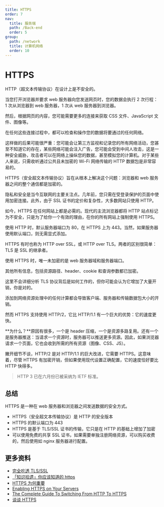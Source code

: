 ```yaml
---
title: HTTPS
order: 7
nav:
  title: 服务端
  path: /Back-end
  order: 5
group:
  path: /network
  title: 计算机网络
  order: 10
---
```


# HTTPS

HTTP（超文本传输协议）在设计上是不安全的。

当您打开浏览器并要求 web 服务器向您发送网页时，您的数据会执行 2 次行程：1 次从浏览器到 web 服务器，1 次从 web 服务器到浏览器。

然后，根据网页的内容，您可能需要更多的连接来获取 CSS 文件、JavaScript 文件、图像等。

在任何这些连接过程中，都可以检查和操作您的数据将要通过的任何网络。

这样做的后果可能很严重：您可能会让第三方监视和记录您的所有网络活动，您甚至不知道它的存在，某些网络可能会注入广告，您可能会受到中间人攻击，这是一种安全威胁，攻击者可以在网络上操纵您的数据，甚至模拟您的计算机。对于某些人来说，只需收听通过公共且未加密的 Wi-Fi 网络传输的 HTTP 数据包是非常容易的。

HTTPS（安全超文本传输协议）旨在从根本上解决这个问题：浏览器和 web 服务器之间的整个通信都是加密的。

隐私和安全是当今互联网的主要关注点。几年前，您只需在受登录保护的页面中使用加密连接。此外，由于 SSL 证书的定价和复杂性，大多数网站只使用 HTTP。

如今，HTTPS 在任何网站上都是必需的。现代的主流浏览器都将 HTTP 站点标记为不安全，只是为了给你一个有效的理由，在你的所有网站上强制使用 HTTPS。

使用 HTTP 时，默认服务器端口为 80，在 HTTPS 上为 443。当然，如果服务器使用默认端口，则无需显式添加。

HTTPS 有时也称为 HTTP over SSL，或 HTTP over TLS。两者的区别很简单：TLS 是 SSL 的继承者。

使用 HTTPS 时，唯一未加密的是 web 服务器域和服务器端口。

其他所有信息，包括资源路径、header、cookie 和查询参数都已加密。

这里不会详细分析 TLS 协议背后是如何工作的，但你可能会认为它增加了大量开销，你是对的。

添加到网络资源处理中的任何计算都会导致客户端、服务器和传输数据包大小的开销。

然而 HTTPS 支持使用 HTTP/2，它比 HTTP/1.1 有一个巨大的优势：它的速度更快。

**为什么？**原因有很多，一个是 header 压缩，一个是资源多路复用。还有一个是服务器推送：当请求一个资源时，服务器可以推送更多资源。因此，如果浏览器请求一个页面，它也会收到所需的所有资源（图像、CSS、JS）。

撇开细节不谈，HTTP/2 是对 HTTP/1.1 的巨大改进，它需要 HTTPS。这意味着，尽管 HTTPS 有加密开销，但如果使用现代设置正确配置，它的速度恰好要比 HTTP 快得多。

> HTTP 3 已在六月份已被采纳为 IETF 标准。

## 总结

HTTPS 是一种在 web 服务器和浏览器之间发送数据的安全方式。

- HTTPS（安全超文本传输协议）是 HTTP 的安全版本
- HTTPS 的默认端口为 443
- HTTPS 是基于 TLS/SSL 证书的传输，它只是在 HTTP 的基础上增加了加密
- 可以使用免费的共享 SSL 证书，如果需要单独注册网络资源，可以购买收费的，然后使用如 nginx 服务器进行配置。

## 更多资料

- [完全吃透 TLS/SSL](https://juejin.cn/post/6844903624640823310)
- [「知识拾遗」你应该知道的 https](https://mp.weixin.qq.com/s/aMYp6Y5n26r9vdQIom4g0w)
- [HTTPS 为何重要](https://developers.google.com/web/fundamentals/security/encrypt-in-transit/why-https)
- [Enabling HTTPS on Your Servers](https://developers.google.com/web/fundamentals/security/encrypt-in-transit/enable-https)
- [The Complete Guide To Switching From HTTP To HTTPS](https://www.smashingmagazine.com/2017/06/guide-switching-http-https/)
- [谈谈 HTTPS](https://juejin.cn/post/6844903504046211079)
